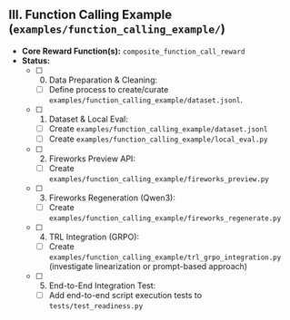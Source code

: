 ## III. Function Calling Example (`examples/function_calling_example/`)
*   **Core Reward Function(s):** `composite_function_call_reward`
*   **Status:**
    *   [ ] 0. Data Preparation & Cleaning:
        *   [ ] Define process to create/curate `examples/function_calling_example/dataset.jsonl`.
    *   [ ] 1. Dataset & Local Eval:
        *   [ ] Create `examples/function_calling_example/dataset.jsonl`
        *   [ ] Create `examples/function_calling_example/local_eval.py`
    *   [ ] 2. Fireworks Preview API:
        *   [ ] Create `examples/function_calling_example/fireworks_preview.py`
    *   [ ] 3. Fireworks Regeneration (Qwen3):
        *   [ ] Create `examples/function_calling_example/fireworks_regenerate.py`
    *   [ ] 4. TRL Integration (GRPO):
        *   [ ] Create `examples/function_calling_example/trl_grpo_integration.py` (investigate linearization or prompt-based approach)
    *   [ ] 5. End-to-End Integration Test:
        *   [ ] Add end-to-end script execution tests to `tests/test_readiness.py`

